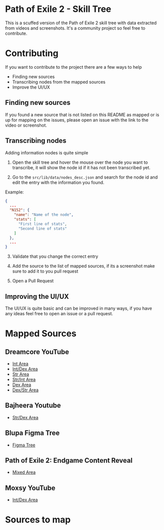 # Path of Exile 2 - Skill Tree

This is a scuffed version of the Path of Exile 2 skill tree with data extracted from videos and screenshots. It's a community project so feel free to contribute.

# Contributing

If you want to contribute to the project there are a few ways to help

- Finding new sources
- Transcribing nodes from the mapped sources
- Improve the UI/UX

## Finding new sources

If you found a new source that is not listed on this README as mapped or is up for mapping on the issues, please open an issue with the link to the video or screenshot.

## Transcribing nodes

Adding information nodes is quite simple

1. Open the skill tree and hover the mouse over the node you want to transcribe, it will show the node id if it has not been transcribed yet.

2. Go to the `src/lib/data/nodes_desc.json` and search for the node id and edit the entry with the information you found.

Example:

```json
{
  ...
  "N152": {
    "name": "Name of the node",
    "stats": [
      "First line of stats",
      "Second line of stats"
    ]
  },
  ...
}
```

3. Validate that you change the correct entry

4. Add the source to the list of mapped sources, if its a screenshot make sure to add it to you pull request

5. Open a Pull Request

## Improving the UI/UX

The UI/UX is quite basic and can be improved in many ways, if you have any ideas feel free to open an issue or a pull request.

# Mapped Sources

## Dreamcore YouTube

- [Int Area](https://www.youtube.com/watch?v=tI0xJb1HEYw)
- [Int/Dex Area](https://www.youtube.com/watch?v=aTi9fF6fU24)
- [Str Area](https://www.youtube.com/watch?v=yPh98i0-oHs)
- [Str/Int Area](https://www.youtube.com/watch?v=XfriM2XvruQb)
- [Dex Area](https://www.youtube.com/watch?v=WmAI31iog94)
- [Dex/Str Area](https://www.youtube.com/watch?v=YOQlMiDNpyQ)

## Bajheera Youtube

- [Str/Dex Area](https://www.youtube.com/watch?v=Ec_06V4NOWc)

## Blupa Figma Tree

- [Figma Tree](https://www.figma.com/design/RDJYoGyidY3Xsc21HjcY31/Figma-basics)

## Path of Exile 2: Endgame Content Reveal

- [Mixed Area](https://www.youtube.com/watch?v=ZpIbaTXJD4g&t=1356s)

## Moxsy YouTube

- [Int/Dex Area](https://youtu.be/LRL30Ib9RIU?si=EWwrFOF-s8jizDtI&t=1149)

# Sources to map

